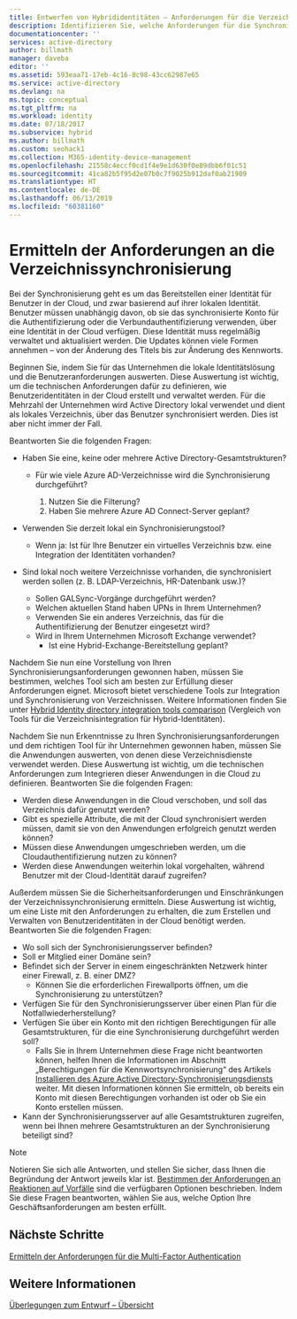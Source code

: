 ```yaml
---
title: Entwerfen von Hybrididentitäten – Anforderungen für die Verzeichnissynchronisierung in Azure | Microsoft-Dokumentation
description: Identifizieren Sie, welche Anforderungen für die Synchronisierung aller Benutzer zwischen lokalen Speicherorten und Cloudspeicherorten für das Unternehmen gelten.
documentationcenter: ''
services: active-directory
author: billmath
manager: daveba
editor: ''
ms.assetid: 593eaa71-17eb-4c16-8c98-43cc62987e65
ms.service: active-directory
ms.devlang: na
ms.topic: conceptual
ms.tgt_pltfrm: na
ms.workload: identity
ms.date: 07/18/2017
ms.subservice: hybrid
ms.author: billmath
ms.custom: seohack1
ms.collection: M365-identity-device-management
ms.openlocfilehash: 21558c4eccf0cd1f4e9e1d630f0e89dbb6f01c51
ms.sourcegitcommit: 41ca82b5f95d2e07b0c7f9025b912daf0ab21909
ms.translationtype: HT
ms.contentlocale: de-DE
ms.lasthandoff: 06/13/2019
ms.locfileid: "60381160"
---
```

# <a name="determine-directory-synchronization-requirements"></a>Ermitteln der Anforderungen an die Verzeichnissynchronisierung
Bei der Synchronisierung geht es um das Bereitstellen einer Identität für Benutzer in der Cloud, und zwar basierend auf ihrer lokalen Identität. Benutzer müssen unabhängig davon, ob sie das synchronisierte Konto für die Authentifizierung oder die Verbundauthentifizierung verwenden, über eine Identität in der Cloud verfügen.  Diese Identität muss regelmäßig verwaltet und aktualisiert werden.  Die Updates können viele Formen annehmen – von der Änderung des Titels bis zur Änderung des Kennworts.  

Beginnen Sie, indem Sie für das Unternehmen die lokale Identitätslösung und die Benutzeranforderungen auswerten. Diese Auswertung ist wichtig, um die technischen Anforderungen dafür zu definieren, wie Benutzeridentitäten in der Cloud erstellt und verwaltet werden.  Für die Mehrzahl der Unternehmen wird Active Directory lokal verwendet und dient als lokales Verzeichnis, über das Benutzer synchronisiert werden. Dies ist aber nicht immer der Fall.  

Beantworten Sie die folgenden Fragen:

* Haben Sie eine, keine oder mehrere Active Directory-Gesamtstrukturen?
  
  * Für wie viele Azure AD-Verzeichnisse wird die Synchronisierung durchgeführt?
    
    1. Nutzen Sie die Filterung?
    2. Haben Sie mehrere Azure AD Connect-Server geplant?
* Verwenden Sie derzeit lokal ein Synchronisierungstool?
  
  * Wenn ja: Ist für Ihre Benutzer ein virtuelles Verzeichnis bzw. eine Integration der Identitäten vorhanden?
* Sind lokal noch weitere Verzeichnisse vorhanden, die synchronisiert werden sollen (z. B. LDAP-Verzeichnis, HR-Datenbank usw.)?
  * Sollen GALSync-Vorgänge durchgeführt werden?
  * Welchen aktuellen Stand haben UPNs in Ihrem Unternehmen? 
  * Verwenden Sie ein anderes Verzeichnis, das für die Authentifizierung der Benutzer eingesetzt wird?
  * Wird in Ihrem Unternehmen Microsoft Exchange verwendet?
    * Ist eine Hybrid-Exchange-Bereitstellung geplant?

Nachdem Sie nun eine Vorstellung von Ihren Synchronisierungsanforderungen gewonnen haben, müssen Sie bestimmen, welches Tool sich am besten zur Erfüllung dieser Anforderungen eignet.  Microsoft bietet verschiedene Tools zur Integration und Synchronisierung von Verzeichnissen.  Weitere Informationen finden Sie unter [Hybrid Identity directory integration tools comparison](plan-hybrid-identity-design-considerations-tools-comparison.md) (Vergleich von Tools für die Verzeichnisintegration für Hybrid-Identitäten). 

Nachdem Sie nun Erkenntnisse zu Ihren Synchronisierungsanforderungen und dem richtigen Tool für ihr Unternehmen gewonnen haben, müssen Sie die Anwendungen auswerten, von denen diese Verzeichnisdienste verwendet werden. Diese Auswertung ist wichtig, um die technischen Anforderungen zum Integrieren dieser Anwendungen in die Cloud zu definieren. Beantworten Sie die folgenden Fragen:

* Werden diese Anwendungen in die Cloud verschoben, und soll das Verzeichnis dafür genutzt werden?
* Gibt es spezielle Attribute, die mit der Cloud synchronisiert werden müssen, damit sie von den Anwendungen erfolgreich genutzt werden können?
* Müssen diese Anwendungen umgeschrieben werden, um die Cloudauthentifizierung nutzen zu können?
* Werden diese Anwendungen weiterhin lokal vorgehalten, während Benutzer mit der Cloud-Identität darauf zugreifen?

Außerdem müssen Sie die Sicherheitsanforderungen und Einschränkungen der Verzeichnissynchronisierung ermitteln. Diese Auswertung ist wichtig, um eine Liste mit den Anforderungen zu erhalten, die zum Erstellen und Verwalten von Benutzeridentitäten in der Cloud benötigt werden. Beantworten Sie die folgenden Fragen:

* Wo soll sich der Synchronisierungsserver befinden?
* Soll er Mitglied einer Domäne sein?
* Befindet sich der Server in einem eingeschränkten Netzwerk hinter einer Firewall, z. B. einer DMZ?
  * Können Sie die erforderlichen Firewallports öffnen, um die Synchronisierung zu unterstützen?
* Verfügen Sie für den Synchronisierungsserver über einen Plan für die Notfallwiederherstellung?
* Verfügen Sie über ein Konto mit den richtigen Berechtigungen für alle Gesamtstrukturen, für die eine Synchronisierung durchgeführt werden soll?
  * Falls Sie in Ihrem Unternehmen diese Frage nicht beantworten können, helfen Ihnen die Informationen im Abschnitt „Berechtigungen für die Kennwortsynchronisierung“ des Artikels [Installieren des Azure Active Directory-Synchronisierungsdiensts](https://msdn.microsoft.com/library/azure/dn757602.aspx#BKMK_CreateAnADAccountForTheSyncService) weiter. Mit diesen Informationen können Sie ermitteln, ob bereits ein Konto mit diesen Berechtigungen vorhanden ist oder ob Sie ein Konto erstellen müssen.
* Kann der Synchronisierungsserver auf alle Gesamtstrukturen zugreifen, wenn bei Ihnen mehrere Gesamtstrukturen an der Synchronisierung beteiligt sind?

> [!NOTE]
> Notieren Sie sich alle Antworten, und stellen Sie sicher, dass Ihnen die Begründung der Antwort jeweils klar ist. [Bestimmen der Anforderungen an Reaktionen auf Vorfälle](plan-hybrid-identity-design-considerations-incident-response-requirements.md) sind die verfügbaren Optionen beschrieben. Indem Sie diese Fragen beantworten, wählen Sie aus, welche Option Ihre Geschäftsanforderungen am besten erfüllt.
> 
> 

## <a name="next-steps"></a>Nächste Schritte
[Ermitteln der Anforderungen für die Multi-Factor Authentication](plan-hybrid-identity-design-considerations-multifactor-auth-requirements.md)

## <a name="see-also"></a>Weitere Informationen
[Überlegungen zum Entwurf – Übersicht](plan-hybrid-identity-design-considerations-overview.md)

